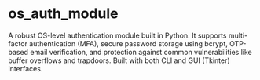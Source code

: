 # os_auth_module
A robust OS-level authentication module built in Python. It supports multi-factor authentication (MFA), secure password storage using bcrypt, OTP-based email verification, and protection against common vulnerabilities like buffer overflows and trapdoors. Built with both CLI and GUI (Tkinter) interfaces.
